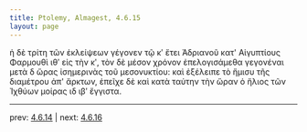 ```yaml
---
title: Ptolemy, Almagest, 4.6.15
layout: page
---
```


ἡ δὲ τρίτη τῶν ἐκλείψεων γέγονεν τῷ κʹ ἔτει Ἁδριανοῦ κατ' Αἰγυπτίους Φαρμουθὶ ιθʹ εἰς τὴν κʹ, τὸν δὲ μέσον χρόνον ἐπελογισάμεθα γεγονέναι μετὰ δ ὥρας ἰσημερινὰς τοῦ μεσονυκτίου: καὶ ἐξέλειπε τὸ ἥμισυ τῆς διαμέτρου ἀπ' ἄρκτων, ἐπεῖχε δὲ καὶ κατὰ ταύτην τὴν ὥραν ὁ ἥλιος τῶν Ἰχθύων μοίρας ιδ ιβʹ ἔγγιστα. 

---

prev: [4.6.14](../4.6.14/) | next: [4.6.16](../4.6.16/)

